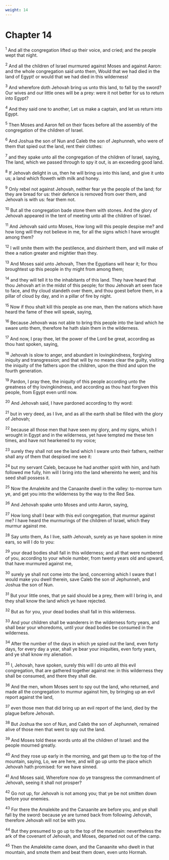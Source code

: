 ```yaml
---
weight: 14
---
```


# Chapter 14

<sup>1</sup> And all the congregation lifted up their voice, and cried; and the people wept that night. 

<sup>2</sup> And all the children of Israel murmured against Moses and against Aaron: and the whole congregation said unto them, Would that we had died in the land of Egypt! or would that we had died in this wilderness! 

<sup>3</sup> And wherefore doth Jehovah bring us unto this land, to fall by the sword? Our wives and our little ones will be a prey: were it not better for us to return into Egypt? 

<sup>4</sup> And they said one to another, Let us make a captain, and let us return into Egypt. 

<sup>5</sup> Then Moses and Aaron fell on their faces before all the assembly of the congregation of the children of Israel. 

<sup>6</sup> And Joshua the son of Nun and Caleb the son of Jephunneh, who were of them that spied out the land, rent their clothes: 

<sup>7</sup> and they spake unto all the congregation of the children of Israel, saying, The land, which we passed through to spy it out, is an exceeding good land. 

<sup>8</sup> If Jehovah delight in us, then he will bring us into this land, and give it unto us; a land which floweth with milk and honey. 

<sup>9</sup> Only rebel not against Jehovah, neither fear ye the people of the land; for they are bread for us: their defence is removed from over them, and Jehovah is with us: fear them not. 

<sup>10</sup> But all the congregation bade stone them with stones. And the glory of Jehovah appeared in the tent of meeting unto all the children of Israel. 

<sup>11</sup> And Jehovah said unto Moses, How long will this people despise me? and how long will they not believe in me, for all the signs which I have wrought among them? 

<sup>12</sup> I will smite them with the pestilence, and disinherit them, and will make of thee a nation greater and mightier than they. 

<sup>13</sup> And Moses said unto Jehovah, Then the Egyptians will hear it; for thou broughtest up this people in thy might from among them; 

<sup>14</sup> and they will tell it to the inhabitants of this land. They have heard that thou Jehovah art in the midst of this people; for thou Jehovah art seen face to face, and thy cloud standeth over them, and thou goest before them, in a pillar of cloud by day, and in a pillar of fire by night. 

<sup>15</sup> Now if thou shalt kill this people as one man, then the nations which have heard the fame of thee will speak, saying, 

<sup>16</sup> Because Jehovah was not able to bring this people into the land which he sware unto them, therefore he hath slain them in the wilderness. 

<sup>17</sup> And now, I pray thee, let the power of the Lord be great, according as thou hast spoken, saying, 

<sup>18</sup> Jehovah is slow to anger, and abundant in lovingkindness, forgiving iniquity and transgression; and that will by no means clear the guilty, visiting the iniquity of the fathers upon the children, upon the third and upon the fourth generation. 

<sup>19</sup> Pardon, I pray thee, the iniquity of this people according unto the greatness of thy lovingkindness, and according as thou hast forgiven this people, from Egypt even until now. 

<sup>20</sup> And Jehovah said, I have pardoned according to thy word: 

<sup>21</sup> but in very deed, as I live, and as all the earth shall be filled with the glory of Jehovah; 

<sup>22</sup> because all those men that have seen my glory, and my signs, which I wrought in Egypt and in the wilderness, yet have tempted me these ten times, and have not hearkened to my voice; 

<sup>23</sup> surely they shall not see the land which I sware unto their fathers, neither shall any of them that despised me see it: 

<sup>24</sup> but my servant Caleb, because he had another spirit with him, and hath followed me fully, him will I bring into the land whereinto he went; and his seed shall possess it. 

<sup>25</sup> Now the Amalekite and the Canaanite dwell in the valley: to-morrow turn ye, and get you into the wilderness by the way to the Red Sea. 

<sup>26</sup> And Jehovah spake unto Moses and unto Aaron, saying, 

<sup>27</sup> How long shall I bear with this evil congregation, that murmur against me? I have heard the murmurings of the children of Israel, which they murmur against me. 

<sup>28</sup> Say unto them, As I live, saith Jehovah, surely as ye have spoken in mine ears, so will I do to you: 

<sup>29</sup> your dead bodies shall fall in this wilderness; and all that were numbered of you, according to your whole number, from twenty years old and upward, that have murmured against me, 

<sup>30</sup> surely ye shall not come into the land, concerning which I sware that I would make you dwell therein, save Caleb the son of Jephunneh, and Joshua the son of Nun. 

<sup>31</sup> But your little ones, that ye said should be a prey, them will I bring in, and they shall know the land which ye have rejected. 

<sup>32</sup> But as for you, your dead bodies shall fall in this wilderness. 

<sup>33</sup> And your children shall be wanderers in the wilderness forty years, and shall bear your whoredoms, until your dead bodies be consumed in the wilderness. 

<sup>34</sup> After the number of the days in which ye spied out the land, even forty days, for every day a year, shall ye bear your iniquities, even forty years, and ye shall know my alienation. 

<sup>35</sup> I, Jehovah, have spoken, surely this will I do unto all this evil congregation, that are gathered together against me: in this wilderness they shall be consumed, and there they shall die. 

<sup>36</sup> And the men, whom Moses sent to spy out the land, who returned, and made all the congregation to murmur against him, by bringing up an evil report against the land, 

<sup>37</sup> even those men that did bring up an evil report of the land, died by the plague before Jehovah. 

<sup>38</sup> But Joshua the son of Nun, and Caleb the son of Jephunneh, remained alive of those men that went to spy out the land. 

<sup>39</sup> And Moses told these words unto all the children of Israel: and the people mourned greatly. 

<sup>40</sup> And they rose up early in the morning, and gat them up to the top of the mountain, saying, Lo, we are here, and will go up unto the place which Jehovah hath promised: for we have sinned. 

<sup>41</sup> And Moses said, Wherefore now do ye transgress the commandment of Jehovah, seeing it shall not prosper? 

<sup>42</sup> Go not up, for Jehovah is not among you; that ye be not smitten down before your enemies. 

<sup>43</sup> For there the Amalekite and the Canaanite are before you, and ye shall fall by the sword: because ye are turned back from following Jehovah, therefore Jehovah will not be with you. 

<sup>44</sup> But they presumed to go up to the top of the mountain: nevertheless the ark of the covenant of Jehovah, and Moses, departed not out of the camp. 

<sup>45</sup> Then the Amalekite came down, and the Canaanite who dwelt in that mountain, and smote them and beat them down, even unto Hormah. 


